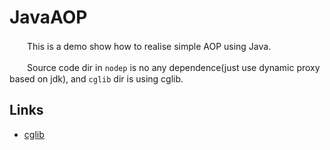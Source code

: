 # JavaAOP

　　This is a demo show how to realise simple AOP using Java.

　　Source code dir in `nodep` is no any dependence(just use dynamic proxy based on jdk),
and `cglib` dir is using cglib.

## Links
* [cglib](https://github.com/cglib/cglib/wiki)
